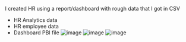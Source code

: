 I created HR using a report/dashboard with rough data that I got in CSV
- HR Analytics data
- HR employee data
- Dashboard PBI file 
![image](https://github.com/minhtran2312/Clustered-HR-/assets/161712556/db85eebc-51c9-453f-b646-d8b535c9f520)
![image](https://github.com/minhtran2312/Clustered-HR-/assets/161712556/0c063bee-9f58-49c9-a3e5-bfd92b410c9b)
![image](https://github.com/minhtran2312/Clustered-HR-/assets/161712556/80145514-88b5-4ea6-a3a7-7337c02d049c)
